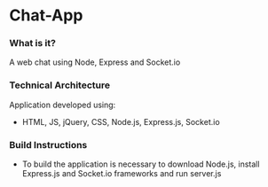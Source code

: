 # Chat-App

### What is it?
A web chat using Node, Express and Socket.io

### Technical Architecture

Application developed using:
- HTML, JS, jQuery, CSS, Node.js, Express.js, Socket.io

### Build Instructions

- To build the application is necessary to download Node.js, install Express.js and Socket.io frameworks and run server.js
